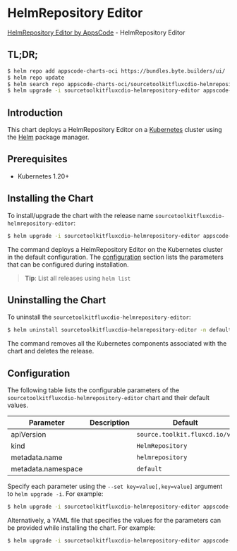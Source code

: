 # HelmRepository Editor

[HelmRepository Editor by AppsCode](https://byte.builders) - HelmRepository Editor

## TL;DR;

```bash
$ helm repo add appscode-charts-oci https://bundles.byte.builders/ui/
$ helm repo update
$ helm search repo appscode-charts-oci/sourcetoolkitfluxcdio-helmrepository-editor --version=v0.4.20
$ helm upgrade -i sourcetoolkitfluxcdio-helmrepository-editor appscode-charts-oci/sourcetoolkitfluxcdio-helmrepository-editor -n default --create-namespace --version=v0.4.20
```

## Introduction

This chart deploys a HelmRepository Editor on a [Kubernetes](http://kubernetes.io) cluster using the [Helm](https://helm.sh) package manager.

## Prerequisites

- Kubernetes 1.20+

## Installing the Chart

To install/upgrade the chart with the release name `sourcetoolkitfluxcdio-helmrepository-editor`:

```bash
$ helm upgrade -i sourcetoolkitfluxcdio-helmrepository-editor appscode-charts-oci/sourcetoolkitfluxcdio-helmrepository-editor -n default --create-namespace --version=v0.4.20
```

The command deploys a HelmRepository Editor on the Kubernetes cluster in the default configuration. The [configuration](#configuration) section lists the parameters that can be configured during installation.

> **Tip**: List all releases using `helm list`

## Uninstalling the Chart

To uninstall the `sourcetoolkitfluxcdio-helmrepository-editor`:

```bash
$ helm uninstall sourcetoolkitfluxcdio-helmrepository-editor -n default
```

The command removes all the Kubernetes components associated with the chart and deletes the release.

## Configuration

The following table lists the configurable parameters of the `sourcetoolkitfluxcdio-helmrepository-editor` chart and their default values.

|     Parameter      | Description |                 Default                  |
|--------------------|-------------|------------------------------------------|
| apiVersion         |             | <code>source.toolkit.fluxcd.io/v1</code> |
| kind               |             | <code>HelmRepository</code>              |
| metadata.name      |             | <code>helmrepository</code>              |
| metadata.namespace |             | <code>default</code>                     |


Specify each parameter using the `--set key=value[,key=value]` argument to `helm upgrade -i`. For example:

```bash
$ helm upgrade -i sourcetoolkitfluxcdio-helmrepository-editor appscode-charts-oci/sourcetoolkitfluxcdio-helmrepository-editor -n default --create-namespace --version=v0.4.20 --set apiVersion=source.toolkit.fluxcd.io/v1
```

Alternatively, a YAML file that specifies the values for the parameters can be provided while
installing the chart. For example:

```bash
$ helm upgrade -i sourcetoolkitfluxcdio-helmrepository-editor appscode-charts-oci/sourcetoolkitfluxcdio-helmrepository-editor -n default --create-namespace --version=v0.4.20 --values values.yaml
```
